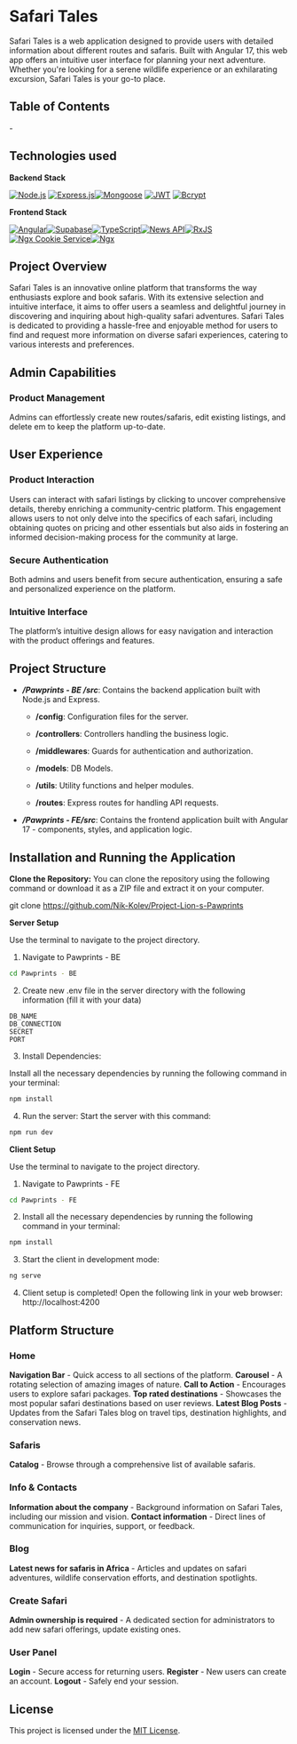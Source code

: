 # Safari Tales

Safari Tales is a web application designed to provide users with detailed information about different routes and safaris. Built with Angular 17, this web app offers an intuitive user interface for planning your next adventure. Whether you're looking for a serene wildlife experience or an exhilarating excursion, Safari Tales is your go-to place.

## Table of Contents

-[](#)

## Technologies used

**Backend Stack**

[![Node.js](https://img.shields.io/badge/Node.js-✓-green)]() [![Express.js](https://img.shields.io/badge/Express.js-✓-lightgrey)]()[![Mongoose](https://img.shields.io/badge/Mongoose-5.13.2-orange)]() [![JWT](https://img.shields.io/badge/JWT-✓-blue)]() [![Bcrypt](https://img.shields.io/badge/Bcrypt-✓-blueviolet)]()

**Frontend Stack**

[![Angular](https://img.shields.io/badge/Angular-✓-blue)]()[![Supabase](https://img.shields.io/badge/Supabase-✓-yellowgreen)]()[![TypeScript](https://img.shields.io/badge/TypeScript-✓-blue)]()[![News API](https://img.shields.io/badge/News_API-✓-yellowgreen)]()[![RxJS](https://img.shields.io/badge/RxJS-✓-brightgreen)]() [![Ngx Cookie Service](https://img.shields.io/badge/Ngx_Cookie_Service-✓-red)]()[![Ngx](https://img.shields.io/badge/Ngx%20Toastr-✓-red)]()

## Project Overview

Safari Tales is an innovative online platform that transforms the way enthusiasts explore and book safaris. With its extensive selection and intuitive interface, it aims to offer users a seamless and delightful journey in discovering and inquiring about high-quality safari adventures. Safari Tales is dedicated to providing a hassle-free and enjoyable method for users to find and request more information on diverse safari experiences, catering to various interests and preferences.

## Admin Capabilities

### Product Management

Admins can effortlessly create new routes/safaris, edit existing listings, and delete em to keep the platform up-to-date.

## User Experience

### Product Interaction

Users can interact with safari listings by clicking to uncover comprehensive details, thereby enriching a community-centric platform. This engagement allows users to not only delve into the specifics of each safari, including obtaining quotes on pricing and other essentials but also aids in fostering an informed decision-making process for the community at large.

### Secure Authentication

Both admins and users benefit from secure authentication, ensuring a safe and personalized experience on the platform.

### Intuitive Interface

The platform’s intuitive design allows for easy navigation and interaction with the product offerings and features.

## Project Structure

- **_/Pawprints - BE /src_**: Contains the backend application built with Node.js and Express.

  - **/config**: Configuration files for the server.

  - **/controllers**: Controllers handling the business logic.

  - **/middlewares**: Guards for authentication and authorization.

  - **/models**: DB Models.

  - **/utils**: Utility functions and helper modules.

  - **/routes**: Express routes for handling API requests.

- **_/Pawprints - FE/src_**: Contains the frontend application built with Angular 17 - components, styles, and application logic.

## Installation and Running the Application

**Clone the Repository:**
You can clone the repository using the following command or download it as a ZIP file and extract it on your computer.

git clone https://github.com/Nik-Kolev/Project-Lion-s-Pawprints

**Server Setup**

Use the terminal to navigate to the project directory.

1. Navigate to Pawprints - BE

```bash
cd Pawprints - BE
```

2. Create new .env file in the server directory with the following information (fill it with your data)

```plaintext
DB_NAME
DB_CONNECTION
SECRET
PORT
```

3. Install Dependencies:

Install all the necessary dependencies by running the following command in your terminal:

```bash
npm install
```

4. Run the server:
   Start the server with this command:

```bash
npm run dev
```

**Client Setup**

Use the terminal to navigate to the project directory.

1. Navigate to Pawprints - FE

```bash
cd Pawprints - FE
```

2. Install all the necessary dependencies by running the following command in your terminal:

```bash
npm install
```

3. Start the client in development mode:

```bash
ng serve
```

4. Client setup is completed! Open the following link in your web browser: http://localhost:4200

## Platform Structure

### Home

**Navigation Bar** - Quick access to all sections of the platform.
**Carousel** - A rotating selection of amazing images of nature.
**Call to Action** - Encourages users to explore safari packages.
**Top rated destinations** - Showcases the most popular safari destinations based on user reviews.
**Latest Blog Posts** - Updates from the Safari Tales blog on travel tips, destination highlights, and conservation news.

### Safaris

**Catalog** - Browse through a comprehensive list of available safaris.

### Info & Contacts

**Information about the company** - Background information on Safari Tales, including our mission and vision.
**Contact information** - Direct lines of communication for inquiries, support, or feedback.

### Blog

**Latest news for safaris in Africa** - Articles and updates on safari adventures, wildlife conservation efforts, and destination spotlights.

### Create Safari

**Admin ownership is required** - A dedicated section for administrators to add new safari offerings, update existing ones.

### User Panel

**Login** - Secure access for returning users.
**Register** - New users can create an account.
**Logout** - Safely end your session.

## License

This project is licensed under the [MIT License](LICENSE).
